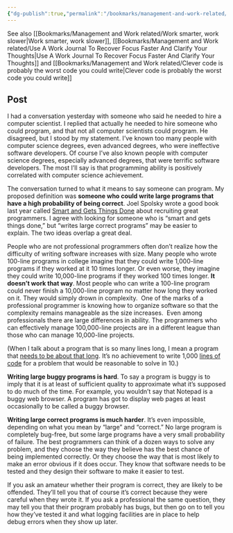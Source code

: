 ```yaml
---
{"dg-publish":true,"permalink":"/bookmarks/management-and-work-related/a-developer-who-writes-large-correct-programs/","tags":["bias","coding","lifehack","productivity","work"]}
---
```



See also [[Bookmarks/Management and Work related/Work smarter, work slower\|Work smarter, work slower]], [[Bookmarks/Management and Work related/Use A Work Journal To Recover Focus Faster And Clarify Your Thoughts\|Use A Work Journal To Recover Focus Faster And Clarify Your Thoughts]] and [[Bookmarks/Management and Work related/Clever code is probably the worst code you could write\|Clever code is probably the worst code you could write]]

## Post

I had a conversation yesterday with someone who said he needed to hire a computer scientist. I replied that actually he needed to hire someone who could program, and that not all computer scientists could program. He disagreed, but I stood by my statement. I’ve known too many people with computer science degrees, even advanced degrees, who were ineffective software developers. Of course I’ve also known people with computer science degrees, especially advanced degrees, that were terrific software developers. The most I’ll say is that programming ability is positively correlated with computer science achievement.

The conversation turned to what it means to say someone can program. My proposed definition was **someone who could write large programs that have a high probability of being correct**. Joel Spolsky wrote a good book last year called [Smart and Gets Things Done](https://amzn.to/2U7Kh5w) about recruiting great programmers. I agree with looking for someone who is “smart and gets things done,” but “writes large correct programs” may be easier to explain. The two ideas overlap a great deal.

People who are not professional programmers often don’t realize how the difficulty of writing software increases with size. Many people who wrote 100-line programs in college imagine that they could write 1,000-line programs if they worked at it 10 times longer. Or even worse, they imagine they could write 10,000-line programs if they worked 100 times longer. **It doesn’t work that way**. Most people who can write a 100-line program could never finish a 10,000-line program no matter how long they worked on it. They would simply drown in complexity.  One of the marks of a professional programmer is knowing how to organize software so that the complexity remains manageable as the size increases.  Even among professionals there are large differences in ability. The programmers who can effectively manage 100,000-line projects are in a different league than those who can manage 10,000-line projects.

(When I talk about a program that is so many lines long, I mean a program that [needs to be about that long](https://www.johndcook.com/blog/2008/08/26/different-kinds-of-software-complexity/). It’s no achievement to write 1,000 [lines of code](https://www.johndcook.com/blog/2008/06/03/experienced-programmers-and-lines-of-code/) for a problem that would be reasonable to solve in 10.)

**Writing large buggy programs is hard**. To say a program is buggy is to imply that it is at least of sufficient quality to approximate what it’s supposed to do much of the time. For example, you wouldn’t say that Notepad is a buggy web browser. A program has got to display web pages at least occasionally to be called a buggy browser.

**Writing large correct programs is much harder**. It’s even impossible, depending on what you mean by “large” and “correct.” No large program is completely bug-free, but some large programs have a very small probability of failure. The best programmers can think of a dozen ways to solve any problem, and they choose the way they believe has the best chance of being implemented correctly. Or they choose the way that is most likely to make an error obvious if it does occur. They know that software needs to be tested and they design their software to make it easier to test.

If you ask an amateur whether their program is correct, they are likely to be offended. They’ll tell you that of course it’s correct because they were careful when they wrote it. If you ask a professional the same question, they may tell you that their program probably has bugs, but then go on to tell you how they’ve tested it and what logging facilities are in place to help debug errors when they show up later.
